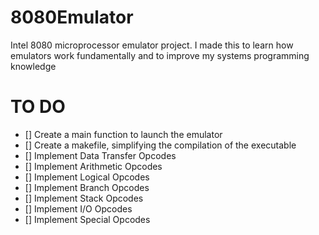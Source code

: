 # 8080Emulator
Intel 8080 microprocessor emulator project. I made this to learn how emulators work fundamentally and to improve my systems programming knowledge
# TO DO
- [] Create a main function to launch the emulator
- [] Create a makefile, simplifying the compilation of the executable
- [] Implement Data Transfer Opcodes
- [] Implement Arithmetic Opcodes
- [] Implement Logical Opcodes
- [] Implement Branch Opcodes
- [] Implement Stack Opcodes
- [] Implement I/O Opcodes
- [] Implement Special Opcodes